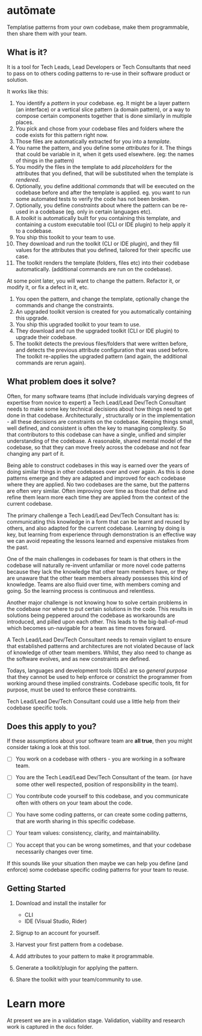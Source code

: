 # autōmate
Templatise patterns from your own codebase, make them programmable, then share them with your team.

## What is it?

It is a tool for Tech Leads, Lead Developers or Tech Consultants that need to pass on to others coding patterns to re-use in their software product or solution.

It works like this:

1. You identify a *pattern* in your codebase. eg. It might be a layer pattern (an interface) or a vertical slice pattern (a domain pattern), or a way to compose certain components together that is done similarly in multiple places.
1. You pick and chose from your codebase files and folders where the code exists for this pattern right now. 
1. Those files are automatically extracted for you into a *template*.
2. You name the pattern, and you define some *attributes* for it. The things that could be variable in it, when it gets used elsewhere. (eg: the names of things in the pattern)
3. You modify the files in the template to add *placeholders* for the attributes that you defined, that will be substituted when the template is *rendered*.
3. Optionally, you define additional *commands* that will be executed on the codebase before and after the template is applied. eg. you want to run some automated tests to verify the code has not been broken. 
4. Optionally, you define *constraints* about where the pattern can be re-used in a codebase (eg. only in certain languages etc).
4. A *toolkit* is automatically built for you containing this template, and containing a custom executable tool (CLI or IDE plugin) to help apply it to a codebase.
5. You ship this toolkit to your team to use.
6. They download and run the toolkit (CLI or IDE plugin), and they fill values for the attributes that you defined, tailored for their specific use case.
7. The toolkit renders the template (folders, files etc) into their codebase automatically. (additional commands are run on the codebase).

At some point later, you will want to change the pattern. Refactor it, or modify it, or fix a defect in it, etc.
1. You open the pattern, and change the template, optionally change the commands and change the constraints.
2. An upgraded toolkit version is created for you automatically containing this upgrade.
2. You ship this upgraded toolkit to your team to use.
2. They download and run the upgraded toolkit (CLI or IDE plugin) to upgrade their codebase.
2. The toolkit detects the previous files/folders that were written before, and detects the previous attribute configuration that was used before. The toolkit re-applies the upgraded pattern (and again, the additional commands are rerun again). 

## What problem does it solve?

Often, for many software teams (that include individuals varying degrees of expertise from novice to expert) a Tech Lead/Lead Dev/Tech Consultant needs to make some key technical decisions about how things need to get done in that codebase. Architecturally , structurally or in the implementation - all these decisions are constraints on the codebase. Keeping things small, well defined, and consistent is often the key to managing complexity. So that contributors to this codebase can have a single, unified and simpler understanding of the codebase. A reasonable, shared mental model of the codebase, so that they can move freely across the codebase and not fear changing any part of it. 

Being able to construct codebases in this way is earned over the years of doing similar things in other codebases over and over again. As this is done patterns emerge and they are adapted and improved for each codebase where they are applied. No two codebases are the same, but the patterns are often very similar. Often improving over time as those that define and refine them learn more each time they are applied from the context of the current codebase.

The primary challenge a Tech Lead/Lead Dev/Tech Consultant has is: communicating this knowledge in a form that can be learnt and reused by others, and also adapted for the current codebase. Learning by doing is key, but learning from experience through demonstration is an effective way we can avoid repeating the lessons learned and expensive mistakes from the past.

One of the main challenges in codebases for team is that others in the codebase will naturally re-invent unfamiliar or more novel code patterns because they lack the knowledge that other team members have, or they are unaware that the other team members already possesses this kind of knowledge. Teams are also fluid over time, with members coming and going. So the learning process is continuous and relentless. 

Another major challenge is not knowing how to solve certain problems in the codebase nor where to put certain solutions in the code. This results in solutions being peppered around the codebase as workarounds are introduced, and pilled upon each other. This leads to the big-ball-of-mud which becomes un-navigable for a team as time moves forward.

A Tech Lead/Lead Dev/Tech Consultant needs to remain vigilant to ensure that established patterns and architectures are not violated because of lack of knowledge of other team members. Whilst, they also need to change as the software evolves, and as new constraints are defined.

Todays, languages and development tools (IDEs) are so *general purpose* that they cannot be used to help enforce or constrict the programmer from working around these implied constraints. Codebase specific tools, fit for purpose, must be used to enforce these constraints.

Tech Lead/Lead Dev/Tech Consultant could use a little help from their codebase specific tools.

## Does this apply to you?

If these assumptions about your software team are **all true**, then you might consider taking a look at this tool.

- [ ] You work on a codebase with others - you are working in a software team.

- [ ] You are the Tech Lead/Lead Dev/Tech Consultant of the team. (or have some other well respected,  position of responsibility in the team).
- [ ] You contribute code yourself to this codebase, and you communicate often with others on your team about the code.
- [ ] You have some coding patterns, or can create some coding patterns, that are worth sharing in this specific codebase.
- [ ] Your team values: consistency, clarity, and maintainability.
- [ ] You accept that you can be wrong sometimes, and that your codebase necessarily changes over time.

If this sounds like your situation then maybe we can help you define (and enforce) some codebase specific coding patterns for your team to reuse.

## Getting Started

1. Download and install the installer for
	* CLI
	* IDE (Visual Studio, Rider)

1. Signup to an account for yourself.

1. Harvest your first pattern from a codebase.

1. Add attributes to your pattern to make it programmable.

1. Generate a toolkit/plugin for applying the pattern.

1. Share the toolkit with your team/community to use.

# Learn more

At present we are in a validation stage. Validation, viability and research work is captured in the `docs` folder.